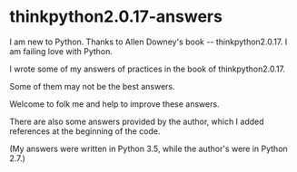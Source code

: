 # thinkpython2.0.17-answers
I am new to Python. Thanks to Allen Downey's book -- thinkpython2.0.17. I am failing love with Python.

I wrote some of my answers of practices in the book of thinkpython2.0.17.

Some of them may not be the best answers.

Welcome to folk me and help to improve these answers.

There are also some answers provided by the author, which I added references at the beginning of the code.

(My answers were written in Python 3.5, while the author's were in Python 2.7.)
